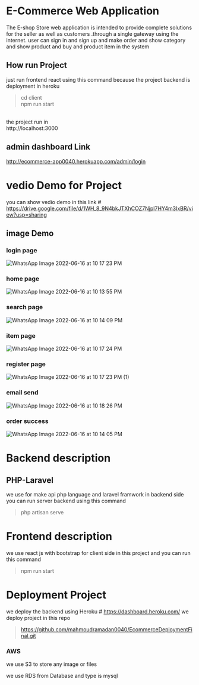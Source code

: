 #  E-Commerce Web Application
The E-shop Store web application is intended to provide complete solutions for the seller as well as customers .through a single gateway using the internet.
user can sign in and sign up  and make order and show category and show product and buy and product item in the system 
## How run Project 
just run frontend react using this command because the project backend is deployment in heroku <br>
> cd client   <br>
> npm run start 

<br> the project run in 
<br> http://localhost:3000
## admin dashboard Link 
 http://ecommerce-app0040.herokuapp.com/admin/login
# vedio Demo for Project 
you can show vedio demo in this link #
https://drive.google.com/file/d/1WH_8_9N4bkJTXhCOZ7NjpI7HY4m3IxBR/view?usp=sharing


## image Demo 
### login page 
![WhatsApp Image 2022-06-16 at 10 17 23 PM](https://user-images.githubusercontent.com/95087747/174159791-24fb199b-e93b-440a-b2ed-2d9df8ec16c1.jpeg)
### home page 
![WhatsApp Image 2022-06-16 at 10 13 55 PM](https://user-images.githubusercontent.com/95087747/174159990-ee7f9579-fdf0-4e0d-b02f-4f470062bb66.jpeg)

### search page 
![WhatsApp Image 2022-06-16 at 10 14 09 PM](https://user-images.githubusercontent.com/95087747/174159832-ce3ffe4c-e0a1-4805-a077-9d709dbb283c.jpeg)
### item page 
![WhatsApp Image 2022-06-16 at 10 17 24 PM](https://user-images.githubusercontent.com/95087747/174160041-afedfb2d-d4f3-4d12-bb9a-61aff7c16cb6.jpeg)
### register page 
![WhatsApp Image 2022-06-16 at 10 17 23 PM (1)](https://user-images.githubusercontent.com/95087747/174160076-7775741c-037e-4152-96fe-d350c805726e.jpeg)
### email send 
![WhatsApp Image 2022-06-16 at 10 18 26 PM](https://user-images.githubusercontent.com/95087747/174160116-d9254594-82d2-4ac7-b13e-5d47faa56cda.jpeg)
### order success 
![WhatsApp Image 2022-06-16 at 10 14 05 PM](https://user-images.githubusercontent.com/95087747/174160160-cde84609-1299-4dca-aa97-4488cff871ff.jpeg)

# Backend description
## PHP-Laravel
we use for make api php language and laravel framwork in backend side 
you can run server backend using this command 
 > php artisan serve 

# Frontend description

we use react js with bootstrap for client side in this project 
and you can run this command 
 > npm run start 


# Deployment Project 
we deploy the backend using Heroku #
https://dashboard.heroku.com/
we deploy project in this repo 
 > https://github.com/mahmoudramadan0040/EcommerceDeploymentFinal.git
### AWS
we use S3 to store any image or files <br> 

we use RDS from Database and type is mysql 

























